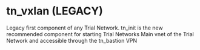 # tn_vxlan (LEGACY)

Legacy first component of any Trial Network. tn_init is the new recommended component for starting Trial Networks
Main vnet of the Trial Network and accessible through the tn_bastion VPN